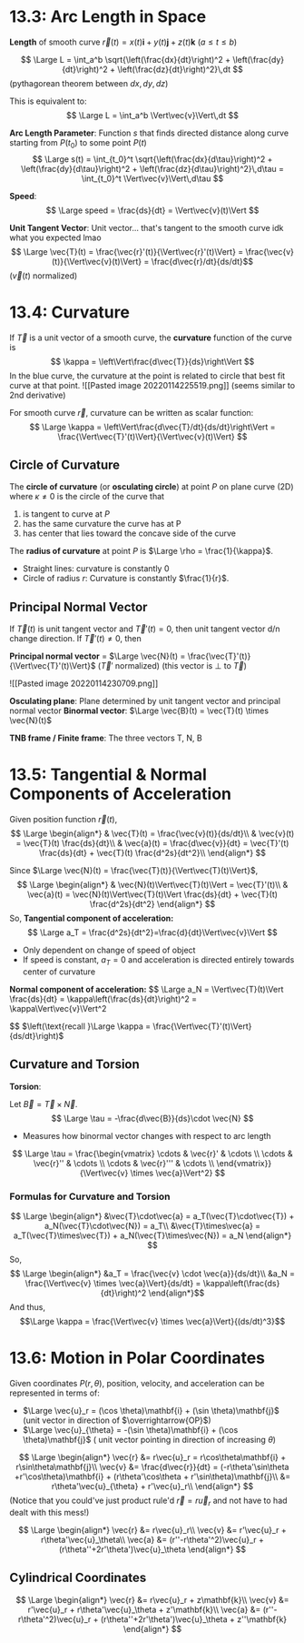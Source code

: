 # 13.3: Arc Length in Space

**Length** of smooth curve $\vec{r}(t) = x(t) \mathbf{i} + y(t) \mathbf{j} + z(t) \mathbf{k} \text{ } (a \leq t \leq b)$

$$
\Large
L = \int_a^b \sqrt{\left(\frac{dx}{dt}\right)^2 + \left(\frac{dy}{dt}\right)^2 + \left(\frac{dz}{dt}\right)^2}\,dt
$$
(pythagorean theorem between $dx, dy, dz$)

This is equivalent to:
$$
\Large
L = \int_a^b \Vert\vec{v}\Vert\,dt
$$

**Arc Length Parameter**: Function *s* that finds directed distance along curve starting from $P(t_0)$ to some point $P(t)$
$$
\Large
s(t) = \int_{t_0}^t \sqrt{\left(\frac{dx}{d\tau}\right)^2 + \left(\frac{dy}{d\tau}\right)^2 + \left(\frac{dz}{d\tau}\right)^2}\,d\tau = \int_{t_0}^t \Vert\vec{v}\Vert\,d\tau
$$

**Speed**:
$$
\Large
speed = \frac{ds}{dt} = \Vert\vec{v}(t)\Vert
$$

**Unit Tangent Vector**: Unit vector... that's tangent to the smooth curve idk what you expected lmao
$$
\Large
\vec{T}(t) = \frac{\vec{r}'(t)}{\Vert\vec{r}'(t)\Vert} = \frac{\vec{v}(t)}{\Vert\vec{v}(t)\Vert} = \frac{d\vec{r}/dt}{ds/dt}$$
($\vec{v}(t)$ normalized)
# 13.4: Curvature
If $\vec{T}$ is a unit vector of a smooth curve, the **curvature** function of the curve is
$$
\kappa = \left\Vert\frac{d\vec{T}}{ds}\right\Vert
$$
In the blue curve, the curvature at the point is related to circle that best fit curve at that point.
![[Pasted image 20220114225519.png]]
(seems similar to 2nd derivative)

For smooth curve $\vec{r}$, curvature can be written as scalar function:
$$
\Large
\kappa = \left\Vert\frac{d\vec{T}/dt}{ds/dt}\right\Vert = \frac{\Vert\vec{T}'(t)\Vert}{\Vert\vec{v}(t)\Vert}
$$

## Circle of Curvature
The **circle of curvature** (or **osculating circle**) at point $P$ on plane curve (2D) where $\kappa \neq 0$ is the circle of the curve that
1. is tangent to curve at $P$
2. has the same curvature the curve has at P
3. has center that lies toward the concave side of the curve

The **radius of curvature** at point $P$ is $\Large \rho = \frac{1}{\kappa}$.

* Straight lines: curvature is constantly 0
* Circle of radius $r$: Curvature is constantly $\frac{1}{r}$.

## Principal Normal Vector
If $\vec{T}(t)$ is unit tangent vector and $\vec{T}'(t) = 0$, then unit tangent vector d/n change direction.
If $\vec{T}'(t) \neq 0$, then

**Principal normal vector** = $\Large \vec{N}(t) = \frac{\vec{T}'(t)}{\Vert\vec{T}'(t)\Vert}$
($\vec{T}'$ normalized)
(this vector is $\perp$ to $\vec{T}$)

![[Pasted image 20220114230709.png]]

**Osculating plane**: Plane determined by unit tangent vector and principal normal vector
**Binormal vector**: $\Large \vec{B}(t) = \vec{T}(t) \times \vec{N}(t)$

**TNB frame / Finite frame**: The three vectors T, N, B

# 13.5: Tangential & Normal Components of Acceleration

Given position function $\vec{r}(t)$,
$$
\Large
\begin{align*}
& \vec{T}(t) = \frac{\vec{v}(t)}{ds/dt}\\
& \vec{v}(t) = \vec{T}(t) \frac{ds}{dt}\\
& \vec{a}(t) = \frac{d\vec{v}}{dt} = 
\vec{T}'(t) \frac{ds}{dt} + \vec{T}(t) \frac{d^2s}{dt^2}\\
\end{align*}
$$

Since $\Large \vec{N}(t) = \frac{\vec{T}(t)}{\Vert\vec{T}(t)\Vert}$,
$$
\Large
\begin{align*}
& \vec{N}(t)\Vert\vec{T}(t)\Vert = \vec{T}'(t)\\
& \vec{a}(t) = \vec{N}(t)\Vert\vec{T}(t)\Vert \frac{ds}{dt} + \vec{T}(t) \frac{d^2s}{dt^2}
\end{align*}
$$
So,
**Tangential component of acceleration:**
$$
\Large
a_T = \frac{d^2s}{dt^2}=\frac{d}{dt}\Vert\vec{v}\Vert
$$
* Only dependent on change of speed of object
* If speed is constant, $a_T = 0$ and acceleration is directed entirely towards center of curvature

**Normal component of acceleration:**
$$
\Large
a_N = \Vert\vec{T}(t)\Vert \frac{ds}{dt} = \kappa\left(\frac{ds}{dt}\right)^2 = \kappa\Vert\vec{v}\Vert^2

$$
$\left(\text{recall }\Large \kappa = \frac{\Vert\vec{T}'(t)\Vert}{ds/dt}\right)$

## Curvature and Torsion
**Torsion**:

Let $\vec{B} = \vec{T} \times \vec{N}$.
$$
\Large
\tau = -\frac{d\vec{B}}{ds}\cdot \vec{N}
$$
* Measures how binormal vector changes with respect to arc length

$$
\Large
\tau = \frac{\begin{vmatrix}
\cdots & \vec{r}' & \cdots \\
\cdots & \vec{r}'' & \cdots \\
\cdots & \vec{r}''' & \cdots \\
\end{vmatrix}}{\Vert\vec{v} \times \vec{a}\Vert^2}
$$

### Formulas for Curvature and Torsion
$$
\Large
\begin{align*}
&\vec{T}\cdot\vec{a} = a_T(\vec{T}\cdot\vec{T}) + a_N(\vec{T}\cdot\vec{N}) = a_T\\
&\vec{T}\times\vec{a} = a_T(\vec{T}\times\vec{T}) + a_N(\vec{T}\times\vec{N}) = a_N
\end{align*}
$$
So,
$$
\Large
\begin{align*}
&a_T = \frac{\vec{v} \cdot \vec{a}}{ds/dt}\\
&a_N = \frac{\Vert\vec{v} \times \vec{a}\Vert}{ds/dt} = \kappa\left(\frac{ds}{dt}\right)^2
\end{align*}$$
And thus,
$$\Large
\kappa = \frac{\Vert\vec{v} \times \vec{a}\Vert}{(ds/dt)^3}$$

# 13.6: Motion in Polar Coordinates
Given coordinates $P(r, \theta)$,
position, velocity, and acceleration can be represented in terms of:
* $\Large \vec{u}_r = (\cos \theta)\mathbf{i} + (\sin \theta)\mathbf{j}$ (unit vector in direction of $\overrightarrow{OP}$)
* $\Large \vec{u}_{\theta} = -(\sin \theta)\mathbf{i} + (\cos \theta)\mathbf{j}$ ( unit vector pointing in direction of increasing $\theta$)

$$
\Large
\begin{align*}
\vec{r} &= r\vec{u}_r = r\cos\theta\mathbf{i} + r\sin\theta\mathbf{j}\\
\vec{v} &= \frac{d\vec{r}}{dt} = (-r\theta'\sin\theta +r'\cos\theta)\mathbf{i} + (r\theta'\cos\theta + r'\sin\theta)\mathbf{j}\\
&= r\theta'\vec{u}_{\theta} + r'\vec{u}_r\\
\end{align*}
$$
(Notice that you could've just product rule'd $\vec{r} = r\vec{u}_r$ and not have to had dealt with this mess!)

$$
\Large
\begin{align*}
\vec{r} &= r\vec{u}_r\\
\vec{v} &= r'\vec{u}_r + r\theta'\vec{u}_\theta\\
\vec{a} &= (r''-r\theta'^2)\vec{u}_r + (r\theta''+2r'\theta')\vec{u}_\theta
\end{align*}
$$

## Cylindrical Coordinates
$$
\Large
\begin{align*}
\vec{r} &= r\vec{u}_r + z\mathbf{k}\\
\vec{v} &= r'\vec{u}_r + r\theta'\vec{u}_\theta + z'\mathbf{k}\\
\vec{a} &= (r''-r\theta'^2)\vec{u}_r + (r\theta''+2r'\theta')\vec{u}_\theta + z''\mathbf{k}
\end{align*}
$$